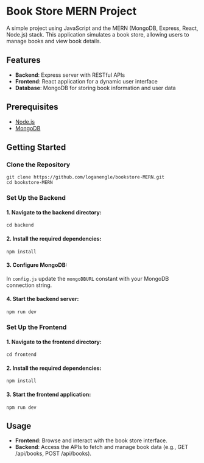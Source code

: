 # Book Store MERN Project

A simple project using JavaScript and the MERN (MongoDB, Express, React, Node.js) stack. This application simulates a book store, allowing users to manage books and view book details.

## Features

- **Backend**: Express server with RESTful APIs
- **Frontend**: React application for a dynamic user interface
- **Database**: MongoDB for storing book information and user data

## Prerequisites

- [Node.js](https://nodejs.org/en)
- [MongoDB](https://www.mongodb.com/)

## Getting Started

### Clone the Repository

```shell
git clone https://github.com/loganengle/bookstore-MERN.git
cd bookstore-MERN
```

### Set Up the Backend

#### 1. Navigate to the backend directory:

```shell
cd backend
```

#### 2. Install the required dependencies:

```shell
npm install
```

#### 3. Configure MongoDB:

In `config.js` update the `mongoDBURL` constant with your MongoDB connection string.

#### 4. Start the backend server:
```shell
npm run dev
```

### Set Up the Frontend

#### 1. Navigate to the frontend directory:

```shell
cd frontend
```

#### 2. Install the required dependencies:

```shell
npm install
```

#### 3. Start the frontend application:
```shell
npm run dev
```

## Usage

- **Frontend**: Browse and interact with the book store interface.
- **Backend**: Access the APIs to fetch and manage book data (e.g., GET /api/books, POST /api/books).